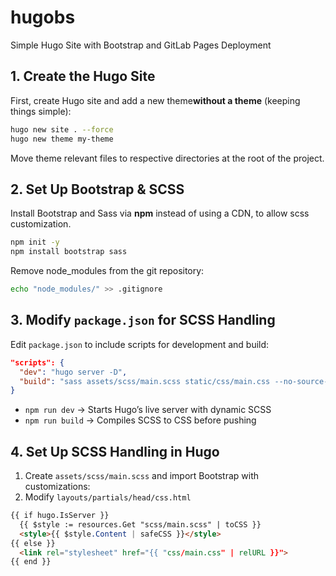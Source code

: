 # hugobs

Simple Hugo Site with Bootstrap and GitLab Pages Deployment

## 1. Create the Hugo Site

First, create Hugo site and add a new theme**without a theme** (keeping things simple):

```bash
hugo new site . --force
hugo new theme my-theme
```

Move theme relevant files to respective directories at the root of the project.


## 2. Set Up Bootstrap & SCSS

Install Bootstrap and Sass via **npm** instead of using a CDN, to allow scss customization.

```bash
npm init -y
npm install bootstrap sass
```

Remove node_modules from the git repository:

```bash
echo "node_modules/" >> .gitignore
```

## 3. Modify `package.json` for SCSS Handling

Edit `package.json` to include scripts for development and build:

```json
"scripts": {
  "dev": "hugo server -D",
  "build": "sass assets/scss/main.scss static/css/main.css --no-source-map --style=compressed"
}
```

- `npm run dev` → Starts Hugo’s live server with dynamic SCSS
- `npm run build` → Compiles SCSS to CSS before pushing

## 4. Set Up SCSS Handling in Hugo

1. Create `assets/scss/main.scss` and import Bootstrap with customizations:
2. Modify `layouts/partials/head/css.html`

  ```html
  {{ if hugo.IsServer }}
    {{ $style := resources.Get "scss/main.scss" | toCSS }}
    <style>{{ $style.Content | safeCSS }}</style>
  {{ else }}
    <link rel="stylesheet" href="{{ "css/main.css" | relURL }}">
  {{ end }}
  ```
